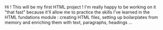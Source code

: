 Hi ! This will be my first HTML project ! 
I'm really happy to be working on it "that fast" because it'll allow me to practice the skills I've learned in the HTML fundations module : creating HTML files, setting up boilarplates from memory and enriching them with text, paragraphs, headings ...